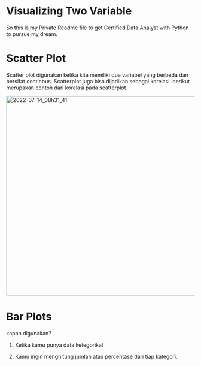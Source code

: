 # Visualizing Two Variable
So this is my Private Readme file to get Certified Data Analyst with Python to pursue my dream. 

# Scatter Plot
Scatter plot digunakan ketika kita memiliki dua variabel yang berbeda dan bersifat continous. 
Scatterplot juga bisa dijadikan sebagai korelasi. berikut merupakan contoh dari korelasi pada scatterplot. 

<img width="532" alt="2022-07-14_08h31_41" src="https://user-images.githubusercontent.com/87213160/178868765-13b5e9de-20a3-45a2-b32e-7f758b718a69.png">

# Bar Plots

kapan digunakan?

1. Ketika kamu punya data ketegorikal 

2. Kamu ingin menghitung jumlah atau percentase dari tiap kategori. 


